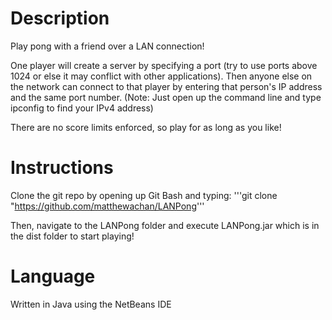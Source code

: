 # Description
Play pong with a friend over a LAN connection!

One player will create a server by specifying a port (try to use ports above 1024 or else it may conflict with other applications).
Then anyone else on the network can connect to that player by entering that person's IP address and the same port number.
(Note: Just open up the command line and type ipconfig to find your IPv4 address)

There are no score limits enforced, so play for as long as you like!

# Instructions
Clone the git repo by opening up Git Bash and typing:
'''git clone "https://github.com/matthewachan/LANPong'''

Then, navigate to the LANPong folder and execute LANPong.jar which is in the dist folder to start playing!

# Language
Written in Java using the NetBeans IDE

